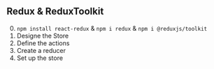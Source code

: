 ## Redux & ReduxToolkit
0. `npm install react-redux` & `npm i redux` & `npm i @reduxjs/toolkit`
1. Designe the Store
2. Define the actions
3. Create a reducer
4. Set up the store

